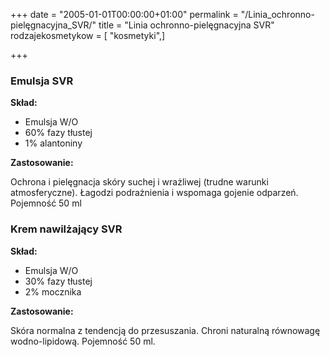 +++
date = "2005-01-01T00:00:00+01:00"
permalink = "/Linia_ochronno-pielęgnacyjna_SVR/"
title = "Linia ochronno-pielęgnacyjna SVR"
rodzajekosmetykow = [ "kosmetyki",]

+++

### Emulsja SVR

**Skład:**

-   Emulsja W/O
-   60% fazy tłustej
-   1% alantoniny

**Zastosowanie:**

Ochrona i pielęgnacja skóry suchej i wrażliwej (trudne warunki atmosferyczne). Łagodzi podrażnienia i wspomaga gojenie odparzeń. Pojemność 50 ml

### Krem nawilżający SVR

**Skład:**

-   Emulsja W/O
-   30% fazy tłustej
-   2% mocznika

**Zastosowanie:**

Skóra normalna z tendencją do przesuszania. Chroni naturalną równowagę wodno-lipidową. Pojemność 50 ml.
